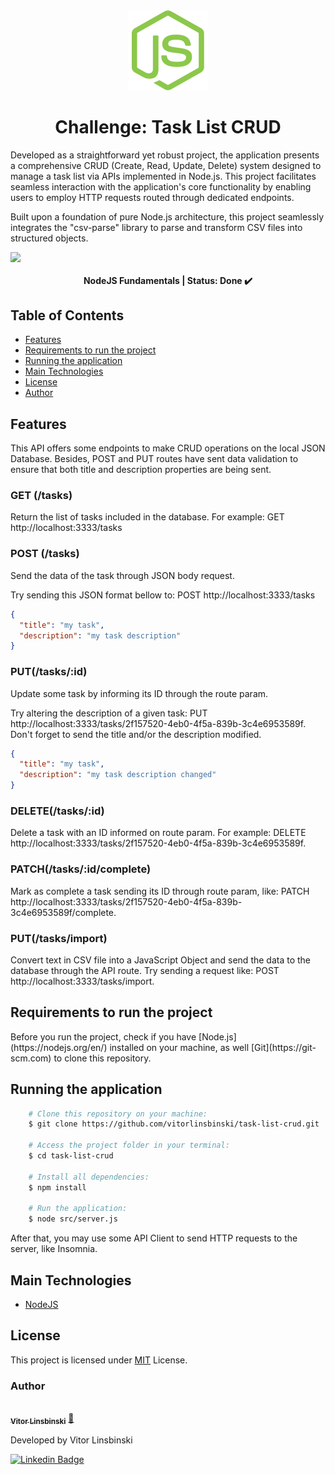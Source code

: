 <div align="center">
  <img src="./assets/node-logo.svg"/>
</div>

<h1 align = "center">Challenge: Task List CRUD</h1>

<p>Developed as a straightforward yet robust project, the application presents a comprehensive CRUD (Create, Read, Update, Delete) system designed to manage a task list via APIs implemented in Node.js. This project facilitates seamless interaction with the application's core functionality by enabling users to employ HTTP requests routed through dedicated endpoints.</p>

<p>Built upon a foundation of pure Node.js architecture, this project seamlessly integrates the "csv-parse" library to parse and transform CSV files into structured objects.</p>

<div align="center">
  <div style="display: flex; justify-content: space-between; align-items: center;">
    <img src="https://img.shields.io/static/v1?label=node&message=v18.7.1&color=blue&style=plastic&logo="/>
  </div>
</div>

<h4 align="center"> 
	NodeJS Fundamentals | Status: Done ✔️
</h4>

## Table of Contents

- [Features](#features)
- [Requirements to run the project](#requirements-to-run-the-project)
- [Running the application](#running-the-application)
- [Main Technologies](#main-technologies)
- [License](#license)
- [Author](#author)

## Features

This API offers some endpoints to make CRUD operations on the local JSON Database. Besides, POST and PUT routes have sent data validation to ensure that both title and description properties are being sent.

### GET (/tasks)

Return the list of tasks included in the database. For example: GET http://localhost:3333/tasks

### POST (/tasks)

Send the data of the task through JSON body request.

Try sending this JSON format bellow to: POST http://localhost:3333/tasks

```json
{
  "title": "my task",
  "description": "my task description"
}
```

### PUT(/tasks/:id)

Update some task by informing its ID through the route param.

Try altering the description of a given task: PUT http://localhost:3333/tasks/2f157520-4eb0-4f5a-839b-3c4e6953589f. Don't forget to send the title and/or the description modified.

```json
{
  "title": "my task",
  "description": "my task description changed"
}
```

### DELETE(/tasks/:id)

Delete a task with an ID informed on route param. For example: DELETE http://localhost:3333/tasks/2f157520-4eb0-4f5a-839b-3c4e6953589f.

### PATCH(/tasks/:id/complete)

Mark as complete a task sending its ID through route param, like: PATCH http://localhost:3333/tasks/2f157520-4eb0-4f5a-839b-3c4e6953589f/complete.

### PUT(/tasks/import)

Convert text in CSV file into a JavaScript Object and send the data to the database through the API route. Try sending a request like: POST http://localhost:3333/tasks/import.

## Requirements to run the project

<p>Before you run the project, check if you have [Node.js](https://nodejs.org/en/) installed on your machine, as well [Git](https://git-scm.com) to clone this repository.</p>

## Running the application

```bash
    # Clone this repository on your machine:
    $ git clone https://github.com/vitorlinsbinski/task-list-crud.git

    # Access the project folder in your terminal:
    $ cd task-list-crud

    # Install all dependencies:
    $ npm install

    # Run the application:
    $ node src/server.js
```

<p>After that, you may use some API Client to send HTTP requests to the server, like Insomnia.</p>

## Main Technologies

- [NodeJS](https://nodejs.org/)

## License

This project is licensed under [MIT](https://choosealicense.com/licenses/mit/) License.

### Author

<a href="https://github.com/vitorlinsbinski">
 <img style="border-radius: 50%;" src="https://avatars.githubusercontent.com/u/69444717?v=4" width="100px;" alt=""/>
 <br />
 <sub><b>Vitor Linsbinski</b></sub></a> <a href="https://github.com/vitorlinsbinski" title="">🚀</a>

Developed by Vitor Linsbinski

[![Linkedin Badge](https://img.shields.io/badge/-Vitor-blue?style=flat-square&logo=Linkedin&logoColor=white&link=https://www.linkedin.com/in/vitorlinsbinski/)](https://www.linkedin.com/in/vitorlinsbinski/)
